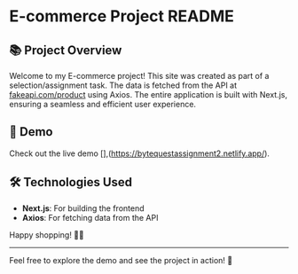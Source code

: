# E-commerce Project README

## 📚 Project Overview

Welcome to my E-commerce project! This site was created as part of a selection/assignment task. The data is fetched from the API at [fakeapi.com/product](https://fakeapi.com/product) using Axios. The entire application is built with Next.js, ensuring a seamless and efficient user experience.

## 🔗 Demo

Check out the live demo [],(https://bytequestassignment2.netlify.app/).

## 🛠️ Technologies Used

- **Next.js**: For building the frontend
- **Axios**: For fetching data from the API

Happy shopping! 🛒✨

---

Feel free to explore the demo and see the project in action! 🚀
